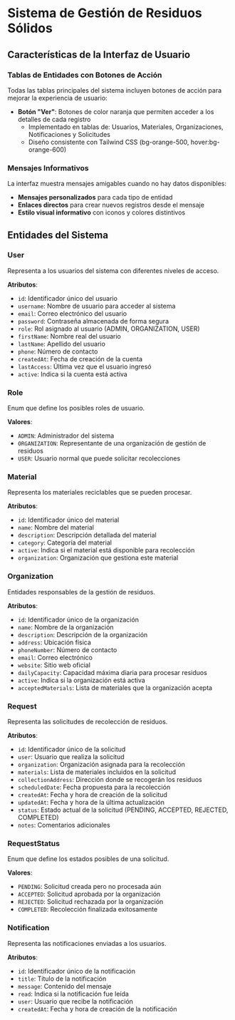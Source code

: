 # Sistema de Gestión de Residuos Sólidos

## Características de la Interfaz de Usuario

### Tablas de Entidades con Botones de Acción
Todas las tablas principales del sistema incluyen botones de acción para mejorar la experiencia de usuario:

- **Botón "Ver"**: Botones de color naranja que permiten acceder a los detalles de cada registro
  - Implementado en tablas de: Usuarios, Materiales, Organizaciones, Notificaciones y Solicitudes
  - Diseño consistente con Tailwind CSS (bg-orange-500, hover:bg-orange-600)

### Mensajes Informativos
La interfaz muestra mensajes amigables cuando no hay datos disponibles:

- **Mensajes personalizados** para cada tipo de entidad
- **Enlaces directos** para crear nuevos registros desde el mensaje
- **Estilo visual informativo** con iconos y colores distintivos


## Entidades del Sistema

### User
Representa a los usuarios del sistema con diferentes niveles de acceso.

**Atributos**:
- `id`: Identificador único del usuario
- `username`: Nombre de usuario para acceder al sistema
- `email`: Correo electrónico del usuario
- `password`: Contraseña almacenada de forma segura
- `role`: Rol asignado al usuario (ADMIN, ORGANIZATION, USER)
- `firstName`: Nombre real del usuario
- `lastName`: Apellido del usuario
- `phone`: Número de contacto
- `createdAt`: Fecha de creación de la cuenta
- `lastAccess`: Última vez que el usuario ingresó
- `active`: Indica si la cuenta está activa

### Role
Enum que define los posibles roles de usuario.

**Valores**:
- `ADMIN`: Administrador del sistema
- `ORGANIZATION`: Representante de una organización de gestión de residuos
- `USER`: Usuario normal que puede solicitar recolecciones

### Material
Representa los materiales reciclables que se pueden procesar.

**Atributos**:
- `id`: Identificador único del material
- `name`: Nombre del material
- `description`: Descripción detallada del material
- `category`: Categoría del material
- `active`: Indica si el material está disponible para recolección
- `organization`: Organización que gestiona este material

### Organization
Entidades responsables de la gestión de residuos.

**Atributos**:
- `id`: Identificador único de la organización
- `name`: Nombre de la organización
- `description`: Descripción de la organización
- `address`: Ubicación física
- `phoneNumber`: Número de contacto
- `email`: Correo electrónico
- `website`: Sitio web oficial
- `dailyCapacity`: Capacidad máxima diaria para procesar residuos
- `active`: Indica si la organización está activa
- `acceptedMaterials`: Lista de materiales que la organización acepta

### Request
Representa las solicitudes de recolección de residuos.

**Atributos**:
- `id`: Identificador único de la solicitud
- `user`: Usuario que realiza la solicitud
- `organization`: Organización asignada para la recolección
- `materials`: Lista de materiales incluidos en la solicitud
- `collectionAddress`: Dirección donde se recogerán los residuos
- `scheduledDate`: Fecha propuesta para la recolección
- `createdAt`: Fecha y hora de creación de la solicitud
- `updatedAt`: Fecha y hora de la última actualización
- `status`: Estado actual de la solicitud (PENDING, ACCEPTED, REJECTED, COMPLETED)
- `notes`: Comentarios adicionales

### RequestStatus
Enum que define los estados posibles de una solicitud.

**Valores**:
- `PENDING`: Solicitud creada pero no procesada aún
- `ACCEPTED`: Solicitud aprobada por la organización
- `REJECTED`: Solicitud rechazada por la organización
- `COMPLETED`: Recolección finalizada exitosamente

### Notification
Representa las notificaciones enviadas a los usuarios.

**Atributos**:
- `id`: Identificador único de la notificación
- `title`: Título de la notificación
- `message`: Contenido del mensaje
- `read`: Indica si la notificación fue leída
- `user`: Usuario que recibe la notificación
- `createdAt`: Fecha y hora de creación de la notificación